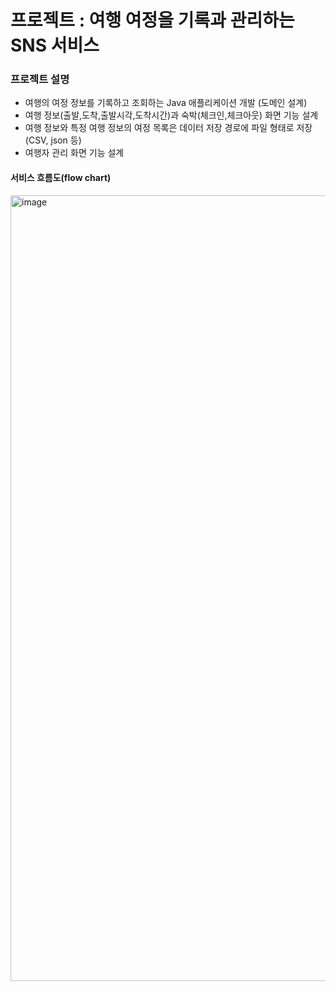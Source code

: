 # 프로젝트 : 여행 여정을 기록과 관리하는 SNS 서비스


### 프로젝트 설명
- 여행의 여정 정보를 기록하고 조회하는 Java 애플리케이션 개발 (도메인 설계)
- 여행 정보(출발,도착,출발시각,도착시간)과 숙박(체크인,체크아웃) 화면 기능 설계 			
- 여행 정보와 특정 여행 정보의 여정 목록은 데이터 저장 경로에 파일 형태로 저장 (CSV, json 등)
- 여행자 관리 화면 기능 설계 			

#### 서비스 흐름도(flow chart)
<img width="1257" alt="image" src="https://github.com/FC-BE-ToyProject-Team3/KDT_Y_BE_Toy_Project1/assets/114489245/a31fdaec-9737-4bef-b386-8c75e5253137">

